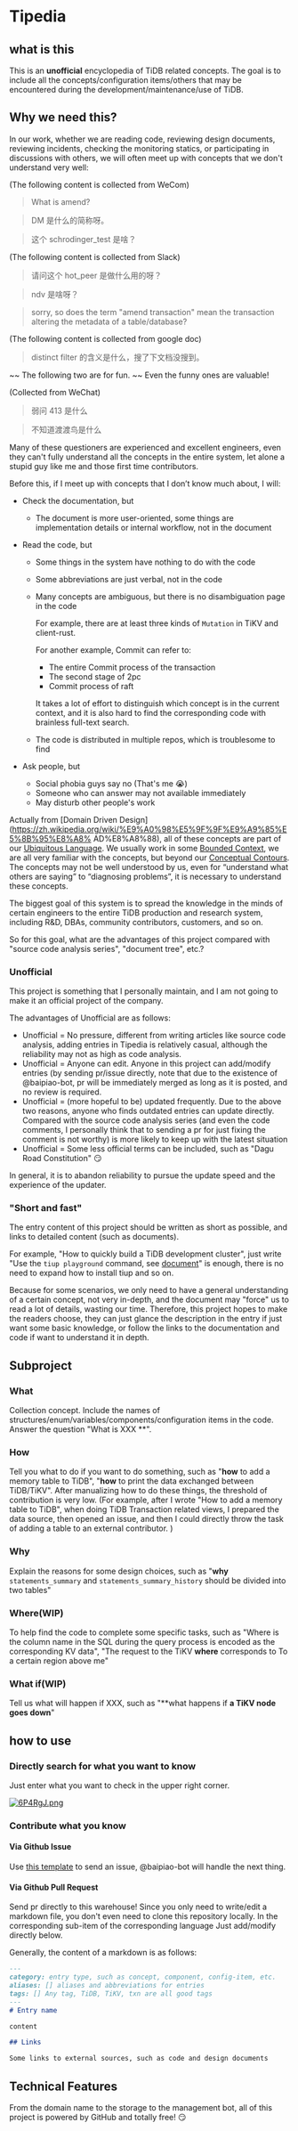 # Tipedia

## what is this

This is an **unofficial** encyclopedia of TiDB related concepts. The goal is to include all the concepts/configuration items/others that may be encountered during the development/maintenance/use of TiDB.

## Why we need this?

In our work, whether we are reading code, reviewing design documents, reviewing incidents, checking the monitoring statics, or participating in discussions with others, we will often meet up with concepts that we don't understand very well:

(The following content is collected from WeCom)

> What is amend?

> DM 是什么的简称呀。

> 这个 schrodinger_test 是啥？

(The following content is collected from Slack)


> 请问这个 hot_peer 是做什么用的呀？

> ndv 是啥呀？

> sorry, so does the term "amend transaction" mean the transaction altering the metadata of a table/database?

(The following content is collected from google doc)

> distinct filter 的含义是什么，搜了下文档没搜到。

~~ The following two are for fun. ~~ Even the funny ones are valuable!

(Collected from WeChat)

> 弱问 413 是什么

> 不知道渡渡鸟是什么

Many of these questioners are experienced and excellent engineers, even they can't fully understand all the concepts in the entire system, 
let alone a stupid guy like me and those first time contributors.

Before this, if I meet up with concepts that I don’t know much about, I will:

- Check the documentation, but

    - The document is more user-oriented, some things are implementation details or internal workflow, not in the document

- Read the code, but

    - Some things in the system have nothing to do with the code

    - Some abbreviations are just verbal, not in the code

    - Many concepts are ambiguous, but there is no disambiguation page in the code

      For example, there are at least three kinds of `Mutation` in TiKV and client-rust.

      For another example, Commit can refer to:

        - The entire Commit process of the transaction
        - The second stage of 2pc
        - Commit process of raft

      It takes a lot of effort to distinguish which concept is in the current context, and it is also hard to find the corresponding code with brainless full-text search.

    - The code is distributed in multiple repos, which is troublesome to find

- Ask people, but

    - Social phobia guys say no (That's me 😭)
    - Someone who can answer may not available immediately
    - May disturb other people's work

Actually from [Domain Driven Design](https://zh.wikipedia.org/wiki/%E9%A0%98%E5%9F%9F%E9%A9%85%E5%8B%95%E8%A8% AD%E8%A8%88), all of these concepts are part of our [Ubiquitous Language](https://martinfowler.com/bliki/UbiquitousLanguage.html). We usually work in some [Bounded Context](https://martinfowler.com/bliki/BoundedContext.html), we are all very familiar with the concepts, but beyond our [Conceptual Contours](http://ddd.fed.wiki/org/view/conceptual-contours). The concepts may not be well understood by us, even for “understand what others are saying” to “diagnosing problems”, it is necessary to understand these concepts.

The biggest goal of this system is to spread the knowledge in the minds of certain engineers to the entire TiDB production and research system, including R&D, DBAs, community contributors, customers, and so on.

So for this goal, what are the advantages of this project compared with "source code analysis series", "document tree", etc.?

### Unofficial

This project is something that I personally maintain, and I am not going to make it an official project of the company.

The advantages of Unofficial are as follows:

- Unofficial = No pressure, different from writing articles like source code analysis, adding entries in Tipedia is relatively casual, although the reliability may not as high as code analysis.
- Unofficial = Anyone can edit. Anyone in this project can add/modify entries (by sending pr/issue directly, note that due to the existence of @baipiao-bot, pr will be immediately merged as long as it is posted, and no review is required.
- Unofficial = (more hopeful to be) updated frequently. Due to the above two reasons, anyone who finds outdated entries can update directly. Compared with the source code analysis series (and even the code comments, I personally think that to sending a pr for just fixing the comment is not worthy) is more likely to keep up with the latest situation
- Unofficial = Some less official terms can be included, such as "Dagu Road Constitution" 😏

In general, it is to abandon reliability to pursue the update speed and the experience of the updater.

### "Short and fast"

The entry content of this project should be written as short as possible, and links to detailed content (such as documents).

For example, "How to quickly build a TiDB development cluster", just write "Use the `tiup playground` command, see [document](https://docs.pingcap.com/zh/tidb/stable/tiup-playground#playground-%E7%BB%84%E4%BB%B6%E4%BB%8B%E7%BB%8D)" is enough, there is no need to expand how to install tiup and so on.

Because for some scenarios, we only need to have a general understanding of a certain concept, not very in-depth, and the document may "force" us to read a lot of details, wasting our time. Therefore, this project hopes to make the readers choose, they can just glance the description in the entry if just want some basic knowledge, or follow the links to the documentation and code if want to understand it in depth.

## Subproject

### What

Collection concept. Include the names of structures/enum/variables/components/configuration items in the code. Answer the question "What is XXX **".

### How

Tell you what to do if you want to do something, such as "**how** to add a memory table to TiDB", "**how** to print the data exchanged between TiDB/TiKV". After manualizing how to do these things, the threshold of contribution is very low. (For example, after I wrote "How to add a memory table to TiDB", when doing TiDB Transaction related views, I prepared the data source, then opened an issue, and then I could directly throw the task of adding a table to an external contributor. )

### Why

Explain the reasons for some design choices, such as "**why** `statements_summary` and `statements_summary_history` should be divided into two tables"

### Where(WIP)

To help find the code to complete some specific tasks, such as "Where is the column name in the SQL during the query process is encoded as the corresponding KV data", "The request to the TiKV **where** corresponds to To a certain region above me"

### What if(WIP)

Tell us what will happen if XXX, such as "**what happens if **a TiKV node goes down**"

## how to use

### Directly search for what you want to know

Just enter what you want to check in the upper right corner.

[![6P4RgJ.png](https://s3.ax1x.com/2021/03/01/6P4RgJ.png)](https://imgtu.com/i/6P4RgJ)
### Contribute what you know

#### Via Github Issue

Use [this template](https://github.com/longfangsong/tipedia/issues/new?assignees=&labels=contribution&template=contribute-content.md&title=%5BContribute%5D+Title+here) to send an issue,
@baipiao-bot will handle the next thing.

#### Via Github Pull Request

Send pr directly to this warehouse! Since you only need to write/edit a markdown file, you don't even need to clone this repository locally. In the corresponding sub-item of the corresponding language
Just add/modify directly below.

Generally, the content of a markdown is as follows:

```markdown
---
category: entry type, such as concept, component, config-item, etc.
aliases: [] aliases and abbreviations for entries
tags: [] Any tag, TiDB, TiKV, txn are all good tags
---
# Entry name

content

## Links

Some links to external sources, such as code and design documents
```

## Technical Features

From the domain name to the storage to the management bot, all of this project is powered by GitHub and totally free! 😏
